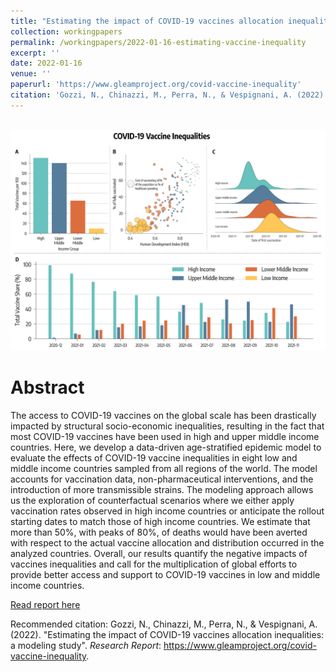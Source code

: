 ```yaml
---
title: "Estimating the impact of COVID-19 vaccines allocation inequalities: a modeling study"
collection: workingpapers
permalink: /workingpapers/2022-01-16-estimating-vaccine-inequality
excerpt: ''
date: 2022-01-16
venue: ''
paperurl: 'https://www.gleamproject.org/covid-vaccine-inequality'
citation: 'Gozzi, N., Chinazzi, M., Perra, N., & Vespignani, A. (2022). Research report available at www.gleamproject.org/covid-vaccine-inequality.'
---
```


<br/><img src='/images/estimating-vax-inequality.png'>


# Abstract
The access to COVID-19 vaccines on the global scale has been drastically impacted by structural socio-economic inequalities, resulting in the fact that most COVID-19 vaccines have been used in high and upper middle income countries. Here, we develop a data-driven age-stratified epidemic model to evaluate the effects of COVID-19 vaccine inequalities in eight low and middle income countries sampled from all regions of the world. The model accounts for vaccination data, non-pharmaceutical interventions, and the introduction of more transmissible strains. The modeling approach allows us the exploration of counterfactual scenarios where we either apply vaccination rates observed in high income countries or anticipate the rollout starting dates to match those of high income countries. We estimate that more than 50%, with peaks of 80%, of deaths would have been averted with respect to the actual vaccine allocation and distribution occurred in the analyzed countries. Overall, our results quantify the negative impacts of vaccines inequalities and call for the multiplication of global efforts to provide better access and support to COVID-19 vaccines in low and middle income countries.


[Read report here](https://www.gleamproject.org/covid-vaccine-inequality)

Recommended citation: Gozzi, N., Chinazzi, M., Perra, N., & Vespignani, A. (2022). &quot;Estimating the impact of COVID-19 vaccines allocation inequalities: a modeling study&quot;. <i>Research Report</i>: https://www.gleamproject.org/covid-vaccine-inequality. 




